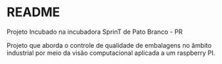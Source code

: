 # README
Projeto Incubado na incubadora SprinT de Pato Branco - PR 

Projeto que aborda o controle de qualidade de embalagens no âmbito industrial por meio da visão computacional aplicada a um raspberry PI.
